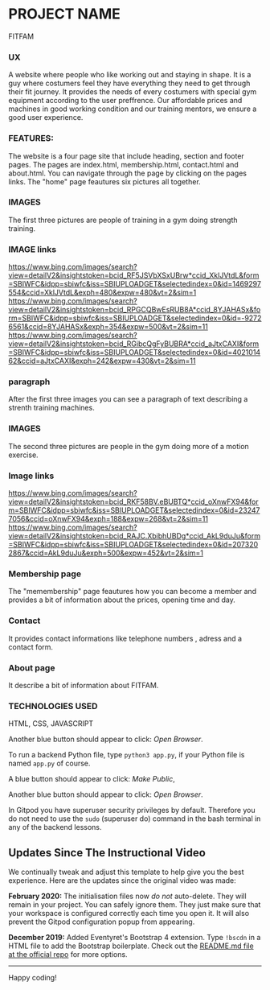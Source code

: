 # PROJECT NAME

FITFAM

### UX
A website where people who like working out and staying in shape.
It is a guy where costumers feel they have everything they need to get through their fit journey.
It provides the needs of every costumers with special gym equipment according to the user preffrence.
Our affordable prices and machines in good working condition and our training mentors, we ensure a good
user experience.

### FEATURES:

The website is a four page site that include heading, section and footer pages.
The pages are index.html, membership.html, contact.html and about.html.
You can navigate through the page by clicking on the pages links.
The "home" page feautures six pictures all together.

### IMAGES
The first three pictures are people of training in a gym doing strength training.

### IMAGE links
https://www.bing.com/images/search?view=detailV2&insightstoken=bcid_RF5JSVbXSxUBrw*ccid_XklJVtdL&form=SBIWFC&idpp=sbiwfc&iss=SBIUPLOADGET&selectedindex=0&id=1469297554&ccid=XklJVtdL&exph=480&expw=480&vt=2&sim=1
https://www.bing.com/images/search?view=detailV2&insightstoken=bcid_RPGCQBwEsRUB8A*ccid_8YJAHASx&form=SBIWFC&idpp=sbiwfc&iss=SBIUPLOADGET&selectedindex=0&id=-92726561&ccid=8YJAHASx&exph=354&expw=500&vt=2&sim=11
https://www.bing.com/images/search?view=detailV2&insightstoken=bcid_RGibcQgFyBUBRA*ccid_aJtxCAXI&form=SBIWFC&idpp=sbiwfc&iss=SBIUPLOADGET&selectedindex=0&id=402101462&ccid=aJtxCAXI&exph=242&expw=430&vt=2&sim=11

### paragraph
After the first three images you can see a paragraph of text describing a strenth training machines.

### IMAGES
The second three pictures are people in the gym doing more of a motion exercise.

### Image links
https://www.bing.com/images/search?view=detailV2&insightstoken=bcid_RKF58BV.eBUBTQ*ccid_oXnwFX94&form=SBIWFC&idpp=sbiwfc&iss=SBIUPLOADGET&selectedindex=0&id=232477056&ccid=oXnwFX94&exph=188&expw=268&vt=2&sim=11
https://www.bing.com/images/search?view=detailV2&insightstoken=bcid_RAJC.XbibhUBDg*ccid_AkL9duJu&form=SBIWFC&idpp=sbiwfc&iss=SBIUPLOADGET&selectedindex=0&id=2073202867&ccid=AkL9duJu&exph=500&expw=452&vt=2&sim=1

### Membership page
The "memembership" page feautures how you can become a member and provides a bit of information about the prices,
 opening time and day.

### Contact
It provides contact informations like telephone numbers , adress and a contact form.

### About page
It describe a bit of information about FITFAM.

### TECHNOLOGIES USED
 HTML, CSS, JAVASCRIPT

Another blue button should appear to click: *Open Browser*.

To run a backend Python file, type `python3 app.py`, if your Python file is named `app.py` of course.

A blue button should appear to click: *Make Public*,

Another blue button should appear to click: *Open Browser*.

In Gitpod you have superuser security privileges by default. Therefore you do not need to use the `sudo` (superuser do) command in the bash terminal in any of the backend lessons.

## Updates Since The Instructional Video

We continually tweak and adjust this template to help give you the best experience. Here are the updates since the original video was made:

**February 2020:** The initialisation files now _do not_ auto-delete. They will remain in your project. You can safely ignore them. They just make sure that your workspace is configured correctly each time you open it. It will also prevent the Gitpod configuration popup from appearing.

**December 2019:** Added Eventyret's Bootstrap 4 extension. Type `!bscdn` in a HTML file to add the Bootstrap boilerplate. Check out the <a href="https://github.com/Eventyret/vscode-bcdn" target="_blank">README.md file at the official repo</a> for more options.

--------

Happy coding!
